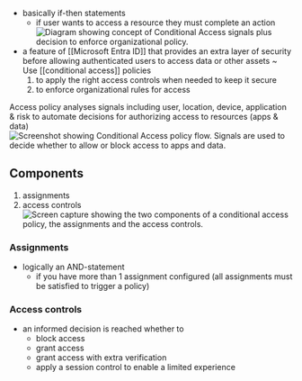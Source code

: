 - basically if-then statements
	- if user wants to access a resource they must complete an action![Diagram showing concept of Conditional Access signals plus decision to enforce organizational policy.](https://learn.microsoft.com/en-us/entra/identity/conditional-access/media/common-conditional-access-media/conditional-access-signal-decision-enforcement.png)
- a feature of [[Microsoft Entra ID]] that provides an extra layer of security before allowing authenticated users to access data or other assets
~ Use [[conditional access]] policies 
	1. to apply the right access controls when needed to keep it secure
	2. to enforce organizational rules for access

Access policy analyses signals including user, location, device, application & risk to automate decisions for authorizing access to resources (apps & data)
![Screenshot showing Conditional Access policy flow. Signals are used to decide whether to allow or block access to apps and data.](https://learn.microsoft.com/en-us/training/wwl-sci/explore-access-management-capabilities/media/conditional-access.png)

## Components
1. assignments
2. access controls
	![Screen capture showing the two components of a conditional access policy, the assignments and the access controls.](https://learn.microsoft.com/en-us/training/wwl-sci/explore-access-management-capabilities/media/conditional-access-policy-components-v3.png)
### Assignments
- logically an AND-statement
	- if you have more than 1 assignment configured (all assignments must be satisfied to trigger a policy)
### Access controls
- an informed decision is reached whether to
	- block access
	- grant access
	- grant access with extra verification
	- apply a session control to enable a limited experience


